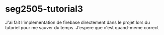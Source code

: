 # seg2505-tutorial3

J'ai fait l'implementation de firebase directement dans le projet lors du tutoriel pour me sauver du temps. J'espere que c'est 
quand-meme correct
